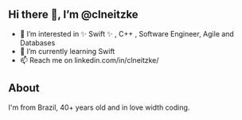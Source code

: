 ## Hi there 👋,  I’m @clneitzke 

- 👀 I’m interested in ✨ Swift ✨ , C++ , Software Engineer, Agile and Databases
- 🌱 I’m currently learning Swift
- 📫 Reach me on linkedin.com/in/clneitzke/

## About

I'm from Brazil, 40+ years old and in love width coding.



<!---
clneitzke/clneitzke is a ✨ special ✨ repository because its `README.md` (this file) appears on your GitHub profile.
You can click the Preview link to take a look at your changes.
--->
